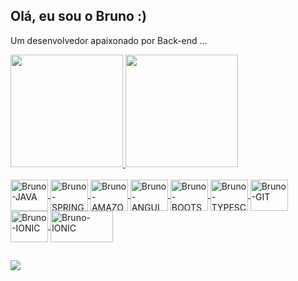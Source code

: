 ## Olá, eu sou o Bruno :)

 Um desenvolvedor apaixonado por Back-end ...


 <div>
  <a href="https://github.com/brunodevjava">
  <img height="180em" src="https://github-readme-stats.vercel.app/api?username=brunodevjava&show_icons=true&theme=dark&include_all_commits=true&count_private=true"/>
  <img height="180em" src="https://github-readme-stats.vercel.app/api/top-langs/?username=brunodevjava&layout=compact&langs_count=7&theme=dark"/>
</div>

<div style="display: inline_block"><br>
  <img align="center" alt="Bruno-JAVA" height="50" width="60" src="https://cdn.jsdelivr.net/gh/devicons/devicon/icons/java/java-plain.svg">
  <img align="center" alt="Bruno-SPRING" height="50" width="60" src="https://cdn.jsdelivr.net/gh/devicons/devicon/icons/spring/spring-original.svg">
  <img align="center" alt="Bruno-AMAZONS3" height="50" width="60" src="https://cdn.jsdelivr.net/gh/devicons/devicon/icons/amazonwebservices/amazonwebservices-original.svg">
  <img align="center" alt="Bruno-ANGULAR" height="50" width="60" src="https://cdn.jsdelivr.net/gh/devicons/devicon/icons/angularjs/angularjs-original.svg">
  <img align="center" alt="Bruno-BOOTSTRAP" height="50" width="60" src="https://cdn.jsdelivr.net/gh/devicons/devicon/icons/bootstrap/bootstrap-original.svg">
  <img align="center" alt="Bruno-TYPESCRIPT" height="50" width="60" src="https://cdn.jsdelivr.net/gh/devicons/devicon/icons/typescript/typescript-original.svg">
  <img align="center" alt="Bruno-GIT" height="50" width="60" src="https://cdn.jsdelivr.net/gh/devicons/devicon/icons/git/git-original.svg">
  <img align="center" alt="Bruno-IONIC" height="50" width="60" src="https://cdn.jsdelivr.net/gh/devicons/devicon/icons/ionic/ionic-original.svg">
    <img align="center" alt="Bruno-IONIC" height="50" width="100" src="https://camo.githubusercontent.com/c108a6fa10a6a4c0e93d37b780e003582c15f461365272337307e56ac700012f/68747470733a2f2f64656570616b2d74657273652e6769746875622e696f2f6173736574732f696d616765732f726573756d652f646174612f6a6173706572736f66742e706e67">

<div>

##

<div>
  <a href = "mailto:brunodeveloper2022@gmail.com"><img src="https://img.shields.io/badge/-Gmail-%23333?style=for-the-badge&logo=gmail&logoColor=white" target="_blank"></a>
</div>
